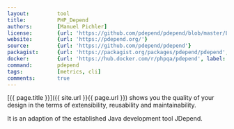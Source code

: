 ```yaml
---
layout:         tool
title:          PHP_Depend
authors:        [Manuel Pichler]
license:        {url: 'https://github.com/pdepend/pdepend/blob/master/LICENSE', label: 'BSD 3-clause "New" or "Revised" License'}
website:        {url: 'https://pdepend.org/'}
source:         {url: 'https://github.com/pdepend/pdepend'}
packagist:      {url: 'https://packagist.org/packages/pdepend/pdepend', label: 'pdepend/pdepend'}
docker:         {url: 'https://hub.docker.com/r/phpqa/pdepend', label: 'phpqa/pdepend'}
command:        pdepend 
tags:           [metrics, cli]
comments:       true
---
```


[{{ page.title }}]({{ site.url }}{{ page.url }}) shows you the quality of your design in the terms of extensibility, reusability and maintainability.

<!--more--> 

It is an adaption of the established Java development tool JDepend.
